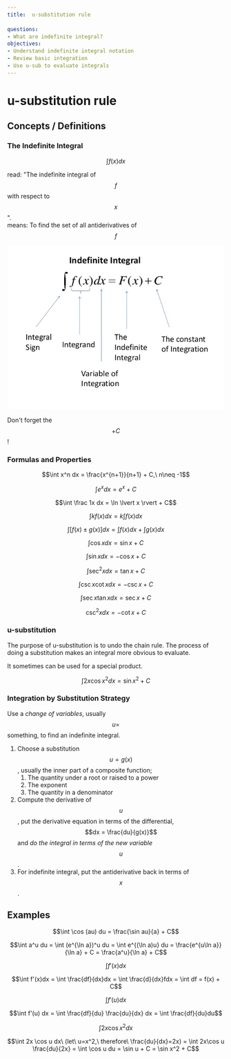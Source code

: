 ```yaml
---
title:  u-substitution rule

questions:
- What are indefinite integral?
objectives:
- Understand indefinite integral notation
- Review basic integration
- Use u-sub to evaluate integrals
---
```


# u-substitution rule

## Concepts / Definitions

### The Indefinite Integral

$$\int f(x)dx$$

read: "The indefinite integral of $$f$$ with respect to $$x$$".<br>
means: To find the set of all antiderivatives of $$f$$

![Image](../assets/calculus/6-2-u-substitution-rule_1.jpg)

Don't forget the $$+ C$$!

### Formulas and Properties

$$\int x^n dx = \frac{x^{n+1}}{n+1} + C,\ n\neq -1$$

$$\int e^x dx = e^x + C$$

$$\int \frac 1x dx = \ln \lvert x \rvert + C$$

$$\int k f(x)dx = k\int f(x)dx$$

$$\int [f(x) \pm g(x)]dx = \int f(x)dx + \int g(x)dx$$

$$\int \cos x dx = \sin x + C$$

$$\int \sin x dx = -\cos x + C$$

$$\int \sec^2x dx = \tan x + C$$

$$\int \csc x \cot x dx = -\csc x + C$$

$$\int \sec x \tan x dx = \sec x + C$$

$$\csc^2 x dx = -\cot x + C$$

### u-substitution

The purpose of u-substitution is to undo the chain rule. The process of doing a substitution makes an integral more obvious to evaluate.

It sometimes can be used for a special product.

$$\int 2x\cos x^2 dx = \sin x^2 + C$$

### Integration by Substitution Strategy

Use a _change of variables_, usually $$u = $$ something, to find an indefinite integral.

1. Choose a substitution $$u = g(x)$$, usually the inner part of a composite function;
   1. The quantity under a root or raised to a power
   2. The exponent
   3. The quantity in a denominator
2. Compute the derivative of $$u$$, put the derivative equation in terms of the differential, $$dx = \frac{du}{g(x)}$$ and _do the integral in terms of the new variable $$u$$_.
3. For indefinite integral, put the antiderivative back in terms of $$x$$.

## Examples

$$\int \cos (au) du = \frac{\sin au}{a} + C$$

$$\int a^u du = \int (e^{\ln a})^u du = \int e^{(\ln a)u} du = \frac{e^{u\ln a}}{\ln a} + C = \frac{a^u}{\ln a} + C$$

$$\int f'(x)dx$$

$$\int f'(x)dx = \int \frac{df}{dx}dx = \int \frac{d}{dx}fdx = \int df = f(x) + C$$

$$\int f'(u)dx$$

$$\int f'(u) dx = \int \frac{df}{du} \frac{du}{dx} dx = \int \frac{df}{du}du$$

$$\int 2x\cos x^2 dx$$

$$\int 2x \cos u dx\ (let\ u=x^2,\ therefore\ \frac{du}{dx}=2x) = \int 2x\cos u \frac{du}{2x} = \int \cos u du = \sin u + C = \sin x^2 + C$$
